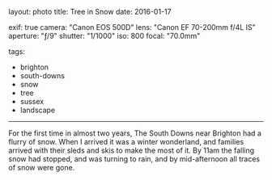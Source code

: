 layout: photo
title: Tree in Snow
date: 2016-01-17

exif: true
camera: "Canon EOS 500D"
lens: "Canon EF 70-200mm f/4L IS"
aperture: "ƒ/9"
shutter: "1/1000"
iso: 800
focal: "70.0mm"

tags:
  - brighton
  - south-downs
  - snow
  - tree
  - sussex
  - landscape
---

For the first time in almost two years, The South Downs near Brighton had a flurry of snow. When I arrived it was a winter wonderland, and families arrived with their sleds and skis to make the most of it. By 11am the falling snow had stopped, and was turning to rain, and by mid-afternoon all traces of snow were gone.
